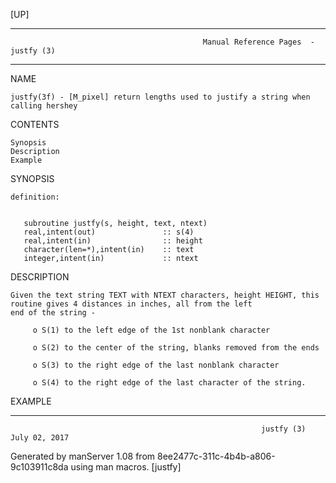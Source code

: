 [UP]

-----------------------------------------------------------------------------------------------------------------------------------
                                               Manual Reference Pages  - justfy (3)
-----------------------------------------------------------------------------------------------------------------------------------
                                                                 
NAME

    justfy(3f) - [M_pixel] return lengths used to justify a string when calling hershey

CONTENTS

    Synopsis
    Description
    Example

SYNOPSIS

    definition:


       subroutine justfy(s, height, text, ntext)
       real,intent(out)               :: s(4)
       real,intent(in)                :: height
       character(len=*),intent(in)    :: text
       integer,intent(in)             :: ntext



DESCRIPTION

    Given the text string TEXT with NTEXT characters, height HEIGHT, this routine gives 4 distances in inches, all from the left
    end of the string -

         o S(1) to the left edge of the 1st nonblank character

         o S(2) to the center of the string, blanks removed from the ends

         o S(3) to the right edge of the last nonblank character

         o S(4) to the right edge of the last character of the string.

EXAMPLE

-----------------------------------------------------------------------------------------------------------------------------------

                                                            justfy (3)                                                July 02, 2017

Generated by manServer 1.08 from 8ee2477c-311c-4b4b-a806-9c103911c8da using man macros.
                                                             [justfy]
